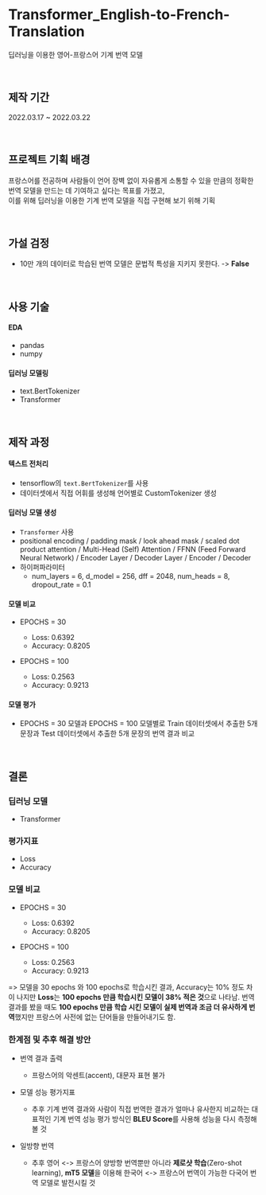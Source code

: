 # Transformer_English-to-French-Translation
딥러닝을 이용한 영어-프랑스어 기계 번역 모델 

<br>

## 제작 기간
2022.03.17 ~ 2022.03.22

<br>

## 프로젝트 기획 배경 
프랑스어를 전공하며 사람들이 언어 장벽 없이 자유롭게 소통할 수 있을 만큼의 정확한 번역 모델을 만드는 데 기여하고 싶다는 목표를 가졌고, <br>
이를 위해 딥러닝을 이용한 기계 번역 모델을 직접 구현해 보기 위해 기획

<br>

## 가설 검정 

- 10만 개의 데이터로 학습된 번역 모델은 문법적 특성을 지키지 못한다. -> **False**


<br>

## 사용 기술

#### EDA
- pandas
- numpy

#### 딥러닝 모델링 
- text.BertTokenizer
- Transformer

<br>

## 제작 과정

#### 텍스트 전처리 
- tensorflow의 `text.BertTokenizer`를 사용
- 데이터셋에서 직접 어휘를 생성해 언어별로 CustomTokenizer 생성

#### 딥러닝 모델 생성 
- `Transformer` 사용
- positional encoding / padding mask / look ahead mask / scaled dot product attention / Multi-Head (Self) Attention / FFNN (Feed Forward Neural Network) / Encoder Layer / Decoder Layer / Encoder / Decoder
- 하이퍼파라미터
   - num_layers = 6, d_model = 256, dff = 2048, num_heads = 8, dropout_rate = 0.1


#### 모델 비교

- EPOCHS = 30
   - Loss: 0.6392
   - Accuracy: 0.8205
   
- EPOCHS = 100
   - Loss: 0.2563
   - Accuracy: 0.9213


#### 모델 평가
- EPOCHS = 30 모델과 EPOCHS = 100 모델별로 Train 데이터셋에서 추출한 5개 문장과 Test 데이터셋에서 추출한 5개 문장의 번역 결과 비교 


<br>

## 결론

### 딥러닝 모델
- Transformer

### 평가지표 
- Loss
- Accuracy

### 모델 비교 

- EPOCHS = 30
   - Loss: 0.6392
   - Accuracy: 0.8205
   
- EPOCHS = 100
   - Loss: 0.2563
   - Accuracy: 0.9213

=> 모델을 30 epochs 와 100 epochs로 학습시킨 결과,
Accuracy는 10% 정도 차이 나지만 **Loss**는 **100 epochs 만큼 학습시킨 모델이 38% 적은 것**으로 나타남.
번역 결과를 봤을 때도 **100 epochs 만큼 학습 시킨 모델이 실제 번역과 조금 더 유사하게 번역**했지만
프랑스어 사전에 없는 단어들을 만들어내기도 함.

### 한계점 및 추후 해결 방안

- 번역 결과 출력 
   - 프랑스어의 악센트(accent), 대문자 표현 불가
   
- 모델 성능 평가지표 
   - 추후 기계 번역 결과와 사람이 직접 번역한 결과가 얼마나 유사한지 비교하는 대표적인 기계 번역 성능 평가 방식인
**BLEU Score**를 사용해 성능을 다시 측정해 볼 것

- 일방향 번역
   - 추후 영어 <-> 프랑스어 양방향 번역뿐만 아니라
**제로샷 학습**(Zero-shot learning), **mT5 모델**을 이용해 한국어 <-> 프랑스어 번역이 가능한 다국어 번역 모델로 발전시킬 것
